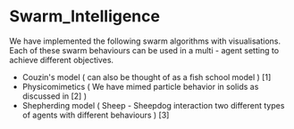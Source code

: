 # Swarm_Intelligence

We have implemented the following swarm algorithms with visualisations. Each of these swarm behaviours can be used in a multi - agent setting to achieve different objectives.  
<ul>
  <li> Couzin's model ( can also be thought of as a fish school model ) [1] </li>
  <li> Physicomimetics ( We have mimed particle behavior in solids as discussed in [2] ) </li>
  <li> Shepherding model ( Sheep - Sheepdog interaction two different types of agents with different behaviours ) [3] </li>
</ul>


  
